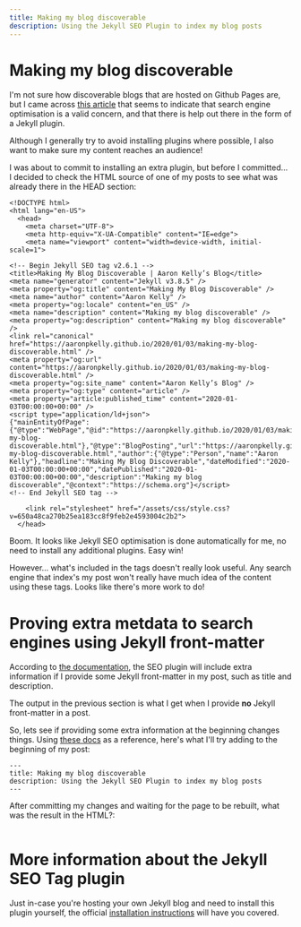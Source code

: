 ```yaml
---
title: Making my blog discoverable
description: Using the Jekyll SEO Plugin to index my blog posts
---
```


# Making my blog discoverable

I'm not sure how discoverable blogs that are hosted on Github Pages are, but I came across [this article](https://github.blog/2016-05-10-better-discoverability-for-github-pages-sites/) that seems to indicate that search engine optimisation is a valid concern, and that there is help out there in the form of a Jekyll plugin.

Although I generally  try to avoid installing plugins where possible, I also want to make sure my content reaches an audience!

I was about to commit to installing an extra plugin, but before I committed... I decided to check the HTML source of one of my posts to see what was already there in the HEAD section:

```
<!DOCTYPE html>
<html lang="en-US">
  <head>
    <meta charset="UTF-8">
    <meta http-equiv="X-UA-Compatible" content="IE=edge">
    <meta name="viewport" content="width=device-width, initial-scale=1">

<!-- Begin Jekyll SEO tag v2.6.1 -->
<title>Making My Blog Discoverable | Aaron Kelly’s Blog</title>
<meta name="generator" content="Jekyll v3.8.5" />
<meta property="og:title" content="Making My Blog Discoverable" />
<meta name="author" content="Aaron Kelly" />
<meta property="og:locale" content="en_US" />
<meta name="description" content="Making my blog discoverable" />
<meta property="og:description" content="Making my blog discoverable" />
<link rel="canonical" href="https://aaronpkelly.github.io/2020/01/03/making-my-blog-discoverable.html" />
<meta property="og:url" content="https://aaronpkelly.github.io/2020/01/03/making-my-blog-discoverable.html" />
<meta property="og:site_name" content="Aaron Kelly’s Blog" />
<meta property="og:type" content="article" />
<meta property="article:published_time" content="2020-01-03T00:00:00+00:00" />
<script type="application/ld+json">
{"mainEntityOfPage":{"@type":"WebPage","@id":"https://aaronpkelly.github.io/2020/01/03/making-my-blog-discoverable.html"},"@type":"BlogPosting","url":"https://aaronpkelly.github.io/2020/01/03/making-my-blog-discoverable.html","author":{"@type":"Person","name":"Aaron Kelly"},"headline":"Making My Blog Discoverable","dateModified":"2020-01-03T00:00:00+00:00","datePublished":"2020-01-03T00:00:00+00:00","description":"Making my blog discoverable","@context":"https://schema.org"}</script>
<!-- End Jekyll SEO tag -->

    <link rel="stylesheet" href="/assets/css/style.css?v=650a48ca270b25ea183cc8f9feb2e4593004c2b2">
  </head>
```

Boom. It looks like Jekyll SEO optimisation is done automatically for me, no need to install any additional plugins. Easy win!

However... what's included in the tags doesn't really look useful. Any search engine that index's my post won't really have much idea of the content using these tags. Looks like there's more work to do!

# Proving extra metdata to search engines using Jekyll front-matter

According to [the documentation](https://github.com/jekyll/jekyll-seo-tag/blob/master/docs/usage.md), the SEO plugin will include extra information if I provide some Jekyll front-matter in my post, such as title and description.

The output in the previous section is what I get when I provide **no** Jekyll front-matter in a post.

So, lets see if providing some extra information at the beginning changes things. Using [these docs](https://jekyllrb.com/docs/front-matter/) as a reference, here's what I'll try adding to the beginning of my post:

```
---
title: Making my blog discoverable
description: Using the Jekyll SEO Plugin to index my blog posts
---
```

After committing my changes and waiting for the page to be rebuilt, what was the result in the HTML?:

```
```

# More information about the Jekyll SEO Tag plugin

Just in-case you're hosting your own Jekyll blog and need to install this plugin yourself, the official [installation instructions](https://github.com/jekyll/jekyll-seo-tag/blob/master/docs/installation.md) will have you covered.